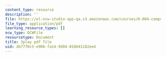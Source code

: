 ```yaml
---
content_type: resource
description: ''
file: https://ol-ocw-studio-app-qa.s3.amazonaws.com/courses/6-004-computation-structures-spring-2017/db77f0c5e906fa149d84816641182ee4_BZX8qSrMNyo.pdf
file_type: application/pdf
learning_resource_types: []
ocw_type: OCWFile
resourcetype: Document
title: 3play pdf file
uid: db77f0c5-e906-fa14-9d84-816641182ee4
---
```

